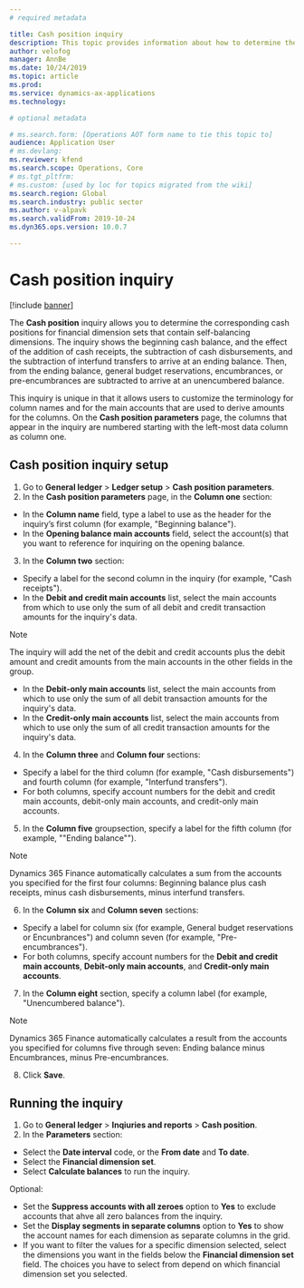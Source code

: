 ```yaml
---
# required metadata

title: Cash position inquiry
description: This topic provides information about how to determine the corresponding cash positions for financial dimension sets that contain self-balancing dimensions.
author: velofog
manager: AnnBe
ms.date: 10/24/2019
ms.topic: article
ms.prod: 
ms.service: dynamics-ax-applications
ms.technology: 

# optional metadata

# ms.search.form: [Operations AOT form name to tie this topic to]
audience: Application User
# ms.devlang: 
ms.reviewer: kfend
ms.search.scope: Operations, Core 
# ms.tgt_pltfrm: 
# ms.custom: [used by loc for topics migrated from the wiki]
ms.search.region: Global
ms.search.industry: public sector
ms.author: v-alpavk
ms.search.validFrom: 2019-10-24
ms.dyn365.ops.version: 10.0.7

---
```


# Cash position inquiry
[!include [banner](../includes/banner.md)]

The **Cash position** inquiry allows you to determine the corresponding cash positions for financial dimension sets that contain self-balancing dimensions. The inquiry shows the beginning cash balance, and the effect of the addition of cash receipts, the subtraction of cash disbursements, and the subtraction of interfund transfers to arrive at an ending balance. Then, from the ending balance, general budget reservations, encumbrances, or pre-encumbrances are subtracted to arrive at an unencumbered balance.

This inquiry is unique in that it allows users to customize the terminology for column names and for the main accounts that are used to derive amounts for the columns. On the **Cash position parameters** page, the columns that appear in the inquiry are numbered starting with the left-most data column as column one.

## Cash position inquiry setup

1. Go to **General ledger** > **Ledger setup** > **Cash position parameters**.
2. In the **Cash position parameters** page, in the **Column one** section:

- In the **Column name** field, type a label to use as the header for the inquiry’s first column (for example, "Beginning balance").
- In the **Opening balance main accounts** field, select the account(s) that you want to reference for inquiring on the opening balance.

3. In the **Column two** section: 

- Specify a label for the second column in the inquiry (for example, "Cash receipts").
- In the **Debit and credit main accounts** list, select the main accounts from which to use only the sum of all debit and credit transaction amounts for the inquiry's data. 

> [!NOTE]
> The inquiry will add the net of the debit and credit accounts plus the debit amount and credit amounts from the main accounts in the other fields in the group.

- In the **Debit-only main accounts** list, select the main accounts from which to use only the sum of all debit transaction amounts for the inquiry's data.
- In the **Credit-only main accounts** list, select the main accounts from which to use only the sum of all credit transaction amounts for the inquiry's data.

4. In the **Column three** and **Column four** sections: 

- Specify a label for the third column (for example, "Cash disbursements") and fourth column (for example, "Interfund transfers").
- For both columns, specify account numbers for the debit and credit main accounts, debit-only main accounts, and credit-only main accounts.

5. In the **Column five** groupsection, specify a label for the fifth column (for example, ""Ending balance""). 

> [!NOTE]
> Dynamics 365 Finance automatically calculates a sum from the accounts you specified for the first four columns: Beginning balance plus cash receipts, minus cash disbursements, minus interfund transfers.

6. In the **Column six** and **Column seven** sections: 

- Specify a label for column six (for example, General budget reservations or Encunbrances") and column seven (for example, "Pre-encumbrances").
- For both columns, specify account numbers for the **Debit and credit main accounts**, **Debit-only main accounts**, and **Credit-only main accounts**.

7. In the **Column eight** section, specify a column label (for example, "Unencumbered balance"). 

> [!NOTE]
> Dynamics 365 Finance automatically calculates a result from the accounts you specified for columns five through seven: Ending balance minus Encumbrances, minus Pre-encumbrances.

8. Click **Save**.

## Running the inquiry

1. Go to **General ledger** > **Inqiuries and reports** > **Cash position**.
2. In the **Parameters** section: 

- Select the **Date interval** code, or the **From date** and **To date**.
- Select the **Financial dimension set**.
- Select **Calculate balances** to run the inquiry.

Optional: 

- Set the **Suppress accounts with all zeroes** option to **Yes** to exclude accounts that ahve all zero balances from the inquiry.
- Set the **Display segments in separate columns** option to **Yes** to show the account names for each dimension as separate columns in the grid.
- If you want to filter the values for a specific dimension selected, select the dimensions you want in the fields below the **Financial dimension set** field. The choices you have to select from depend on which financial dimension set you selected.

